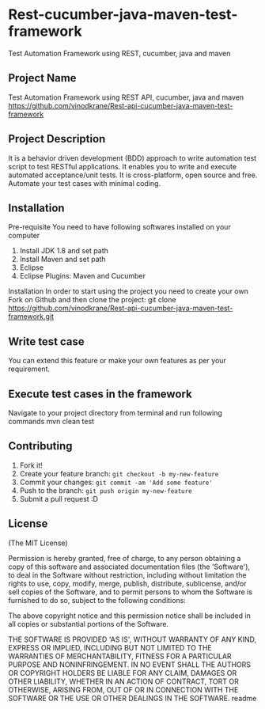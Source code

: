 # Rest-cucumber-java-maven-test-framework
Test Automation Framework using REST, cucumber, java and maven
<snippet>
  <content>
## Project Name
Test Automation Framework using REST API, cucumber, java and maven
https://github.com/vinodkrane/Rest-api-cucumber-java-maven-test-framework

## Project Description
It is a behavior driven development (BDD) approach to write automation test script to test RESTful applications. It enables you to write and execute automated acceptance/unit tests. It is cross-platform, open source and free. Automate your test cases with minimal coding. 

## Installation
Pre-requisite
You need to have following softwares installed on your computer
1) Install JDK 1.8 and set path
2) Install Maven and set path
3) Eclipse
4) Eclipse Plugins: Maven and Cucumber

Installation
In order to start using the project you need to create your own Fork on Github and then clone the project:
git clone https://github.com/vinodkrane/Rest-api-cucumber-java-maven-test-framework.git


## Write test case
You can extend this feature or make your own features as per your requirement.

## Execute test cases in the framework
Navigate to your project directory from terminal and run following commands
mvn clean test

## Contributing

1. Fork it!
2. Create your feature branch: `git checkout -b my-new-feature`
3. Commit your changes: `git commit -am 'Add some feature'`
4. Push to the branch: `git push origin my-new-feature`
5. Submit a pull request :D


## License

(The MIT License)

Permission is hereby granted, free of charge, to any person obtaining a copy of this software and associated documentation files (the 'Software'), to deal in the Software without restriction, including without limitation the rights to use, copy, modify, merge, publish, distribute, sublicense, and/or sell copies of the Software, and to permit persons to whom the Software is furnished to do so, subject to the following conditions:

The above copyright notice and this permission notice shall be included in all copies or substantial portions of the Software.

THE SOFTWARE IS PROVIDED 'AS IS', WITHOUT WARRANTY OF ANY KIND, EXPRESS OR IMPLIED, INCLUDING BUT NOT LIMITED TO THE WARRANTIES OF MERCHANTABILITY, FITNESS FOR A PARTICULAR PURPOSE AND NONINFRINGEMENT. IN NO EVENT SHALL THE AUTHORS OR COPYRIGHT HOLDERS BE LIABLE FOR ANY CLAIM, DAMAGES OR OTHER LIABILITY, WHETHER IN AN ACTION OF CONTRACT, TORT OR OTHERWISE, ARISING FROM, OUT OF OR IN CONNECTION WITH THE SOFTWARE OR THE USE OR OTHER DEALINGS IN THE SOFTWARE.
</content>
  <tabTrigger>readme</tabTrigger>
</snippet>

